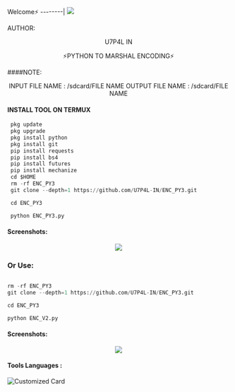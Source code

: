 <p align="center">

Welcome⚡
--------|
![](https://media.tenor.com/iVCiM9W7cvYAAAAd/welcome.gif)

AUTHOR:
<p align="center">
 U7P4L IN

</br>
<p align="center">
      ⚡PYTHON TO MARSHAL ENCODING⚡


####NOTE:
<p align="center">
INPUT FILE NAME : /sdcard/FILE NAME
OUTPUT FILE NAME : /sdcard/FILE NAME

</p>
  
#### INSTALL TOOL ON TERMUX
```python
 pkg update
 pkg upgrade
 pkg install python
 pkg install git
 pip install requests
 pip install bs4
 pip install futures
 pip install mechanize
 cd $HOME 
 rm -rf ENC_PY3
 git clone --depth=1 https://github.com/U7P4L-IN/ENC_PY3.git

 cd ENC_PY3

 python ENC_PY3.py
```
#### Screenshots:

<p align="center"><img src="https://github.com/U7P4L-IN/ENC_PY3/blob/main/Screenshot_2023-03-26-22-48-24-235_com.termux%20(2).jpg">

### Or Use:
```python

rm -rf ENC_PY3
git clone --depth=1 https://github.com/U7P4L-IN/ENC_PY3.git

cd ENC_PY3

python ENC_V2.py

```


#### Screenshots:

<p align="center"><img src="https://github.com/U7P4L-IN/ENC_PY3/blob/main/Screenshot_2023-03-26-22-48-24-235_com.termux%20(2).jpg">

#### Tools Languages :

![Customized Card](https://github-readme-stats.vercel.app/api/pin?username=U7P4L-IN&repo=ENC_PY3&title_color=fff&icon_color=f9f9f9&text_color=9f9f9f&bg_color=151515)
